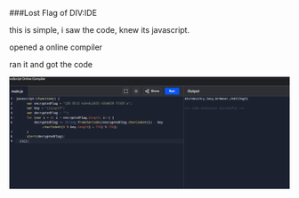 ###Lost Flag of DIV:IDE


this is simple, i saw the code, knew its javascript.

opened a online compiler

ran it and got the code

![alt text](image.png)